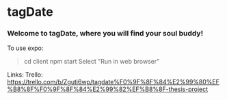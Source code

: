 # tagDate

### Welcome to tagDate, where you will find your soul buddy!

To use expo:

> cd client
> npm start
> Select "Run in web browser"

Links:
Trello:
https://trello.com/b/Zguti6wp/tagdate%F0%9F%8F%84%E2%99%80%EF%B8%8F%F0%9F%8F%84%E2%99%82%EF%B8%8F-thesis-project
